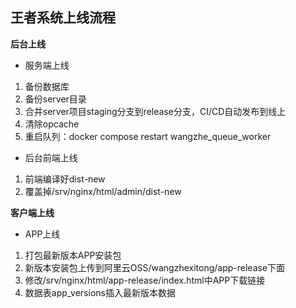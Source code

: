 ## 王者系统上线流程

**后台上线**

- 服务端上线

1. 备份数据库
2. 备份server目录
3. 合并server项目staging分支到release分支，CI/CD自动发布到线上
4. 清除opcache
5. 重启队列：docker compose restart wangzhe_queue_worker

- 后台前端上线

1. 前端编译好dist-new
2. 覆盖掉/srv/nginx/html/admin/dist-new

**客户端上线**

- APP上线

1. 打包最新版本APP安装包
2. 新版本安装包上传到阿里云OSS/wangzhexitong/app-release下面
3. 修改/srv/nginx/html/app-release/index.html中APP下载链接
4. 数据表app_versions插入最新版本数据